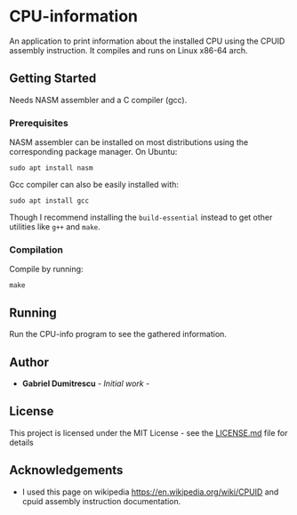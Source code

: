 # CPU-information

An application to print information about the installed CPU using the CPUID assembly instruction.
It compiles and runs on Linux x86-64 arch.

## Getting Started
Needs NASM assembler and a C compiler (gcc). 
### Prerequisites
NASM assembler can be installed on most distributions using the corresponding package manager.
On Ubuntu:
```
sudo apt install nasm
```
Gcc compiler can also be easily installed with:
```
sudo apt install gcc
```
Though I recommend installing the ```build-essential``` instead to get other utilities like ```g++``` and ```make```. 

### Compilation
Compile by running:
```
make
```
## Running
Run the CPU-info program to see the gathered information.

## Author

* **Gabriel Dumitrescu** - *Initial work* -

## License

This project is licensed under the MIT License - see the [LICENSE.md](LICENSE.md) file for details

## Acknowledgements

*  I used this page on wikipedia https://en.wikipedia.org/wiki/CPUID and cpuid assembly instruction documentation.



